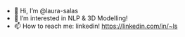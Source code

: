 - 👋 Hi, I’m @laura-salas
- 👀 I’m interested in NLP & 3D Modelling!
- 📫 How to reach me: linkedin! https://linkedin.com/in/~ls

<!---
laura-salas/laura-salas is a ✨ special ✨ repository because its `README.md` (this file) appears on your GitHub profile.
You can click the Preview link to take a look at your changes.
--->
